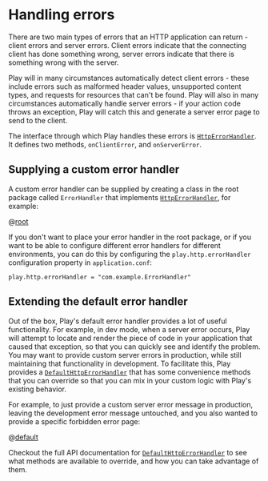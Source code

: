 <!--- Copyright (C) 2009-2016 Typesafe Inc. <http://www.typesafe.com> -->
# Handling errors

There are two main types of errors that an HTTP application can return - client errors and server errors.  Client errors indicate that the connecting client has done something wrong, server errors indicate that there is something wrong with the server.

Play will in many circumstances automatically detect client errors - these include errors such as malformed header values, unsupported content types, and requests for resources that can't be found.  Play will also in many circumstances automatically handle server errors - if your action code throws an exception, Play will catch this and generate a server error page to send to the client.

The interface through which Play handles these errors is [`HttpErrorHandler`](api/scala/play/api/http/HttpErrorHandler.html).  It defines two methods, `onClientError`, and `onServerError`.

## Supplying a custom error handler

A custom error handler can be supplied by creating a class in the root package called `ErrorHandler` that implements [`HttpErrorHandler`](api/scala/play/api/http/HttpErrorHandler.html), for example:

@[root](code/ScalaErrorHandling.scala)

If you don't want to place your error handler in the root package, or if you want to be able to configure different error handlers for different environments, you can do this by configuring the `play.http.errorHandler` configuration property in `application.conf`:

    play.http.errorHandler = "com.example.ErrorHandler"

## Extending the default error handler

Out of the box, Play's default error handler provides a lot of useful functionality.  For example, in dev mode, when a server error occurs, Play will attempt to locate and render the piece of code in your application that caused that exception, so that you can quickly see and identify the problem.  You may want to provide custom server errors in production, while still maintaining that functionality in development.  To facilitate this, Play provides a [`DefaultHttpErrorHandler`](api/scala/play/api/http/DefaultHttpErrorHandler.html) that has some convenience methods that you can override so that you can mix in your custom logic with Play's existing behavior.

For example, to just provide a custom server error message in production, leaving the development error message untouched, and you also wanted to provide a specific forbidden error page:

@[default](code/ScalaErrorHandling.scala)

Checkout the full API documentation for [`DefaultHttpErrorHandler`](api/scala/play/api/http/DefaultHttpErrorHandler.html) to see what methods are available to override, and how you can take advantage of them.